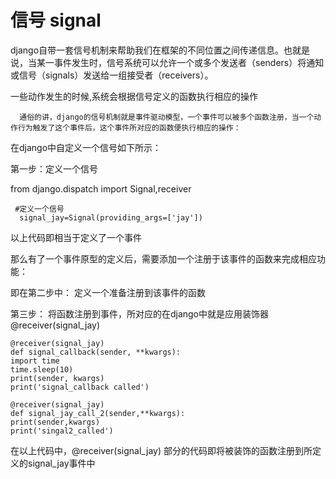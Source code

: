 # 信号 signal

django自带一套信号机制来帮助我们在框架的不同位置之间传递信息。也就是说，当某一事件发生时，信号系统可以允许一个或多个发送者（senders）将通知或信号（signals）发送给一组接受者（receivers）。



一些动作发生的时候,系统会根据信号定义的函数执行相应的操作

      通俗的讲，django的信号机制就是事件驱动模型，一个事件可以被多个函数注册，当一个动作行为触发了这个事件后，这个事件所对应的函数便执行相应的操作：

 

在django中自定义一个信号如下所示：

第一步：定义一个信号

 from django.dispatch import Signal,receiver

```
 #定义一个信号
  signal_jay=Signal(providing_args=['jay'])
```

 以上代码即相当于定义了一个事件

 那么有了一个事件原型的定义后，需要添加一个注册于该事件的函数来完成相应功能：

即在第二步中：
定义一个准备注册到该事件的函数

第三步：
将函数注册到事件，所对应的在django中就是应用装饰器@receiver(signal_jay)

```
@receiver(signal_jay)
def signal_callback(sender, **kwargs):
import time
time.sleep(10)
print(sender, kwargs)
print('signal_callback called')

@receiver(signal_jay)
def signal_jay_call_2(sender,**kwargs):
print(sender,kwargs)
print('singal2_called')
```

 

在以上代码中，@receiver(signal_jay) 部分的代码即将被装饰的函数注册到所定义的signal_jay事件中